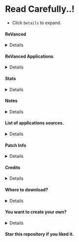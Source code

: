 # Read Carefully..!
- Click `Details` to expand.

#### ReVanced

<details>

This repository will allow you to download the latest ReVanced Applications in the releases section. This will help people who don't want to setup build environments on their machines.
</details>

#### ReVanced Applications

<details>

- YouTube
- YouTube Music arm64-v8a
- YouTube Music arm-v7a
- TikTok
- Reddit
- Twitter
- Micro G
</details>

#### Stats

<details>

Build ReVanved 

[![](https://github.com/Ultimatinium/yt/actions/workflows/Build%20All%20ReVanced%20Applications.yml/badge.svg)](https://github.com/Ultimatinium/Build%20All%20ReVanced%20Applications/actions/workflows/Build%20All%20ReVanced%20Applications.yml)

GitHub Downloads

  <a href="https://github.com/Ultimatinium/yt/release">
<img src="https://img.shields.io/github/downloads/Ultimatinium/yt/total?label=Stable%20Version%20Downloads&color=%6BDDD5"></a>
  <a href="https://github.com/Ultimatinium/yt-experimental/release">
<img src="https://img.shields.io/github/downloads/Ultimatinium/yt-experimental/total?label=Beta/Experimental%20Version%20Downloads&color=%6BDDD5"></a>
</details>

#### Notes

<details>

- There are no `root` variant here, all the releases are `nonroot` variants.
- All the patches here are the default and [Official Patches](https://github.com/revanced/revanced-patches) by [ReVanced](https://github.com/revanced).
- All the app here are latest compatible versions from [APK Mirror](https://www.apkmirror.com) and [UpToDown](https://en.uptodown.com) website so there is no guarantee that the applications here are the latest update like on Google Play Store.
- This is includes beta versions (latest versions) that isn't yet tested by the [ReVanced Team](https://github.com/revanced).
</details>

#### List of applications sources.

<details>

- [YouTube Music APK Mirror](https://www.apkmirror.com/apk/google-inc/youtube-music)
- [YouTube Music UpToDown](https://youtube-music.en.uptodown.com/android)
- [YouTube APK Mirror](https://www.apkmirror.com/apk/google-inc/youtube)
- [Reddit UpToDown](https://reddit-official-app.en.uptodown.com)
- [Twitter UpToDown](https://twitter.en.uptodown.com)
- [TikTok UpToDown](https://tiktok.en.uptodown.com)
</details>

#### Patch Info

<details>

Twitter
- `Removed Twitter ads.`

TikTok
- `Removed TikTok ads.`

Reddit
- `Removed Reddit ads.`

YouTube Music arm-v7a/arm64-v8a
- [YouTube Music arm-v7a patches](https://github.com/Ultimatinium/yt/blob/main/yt.music.v7a/yt.music.patch.txt).
- [YouTube Music arm64-v8a patches](https://github.com/Ultimatinium/yt/blob/main/yt.music.64.v8a/yt.music.patch.txt).

YouTube
- [YouTube patches](https://github.com/Ultimatinium/yt/blob/main/youtube/patches.txt).
</details>

#### Credits

<details>

- [ReVanced](https://github.com/revanced) for all the patch.

- Credits for the [revanced-build-template](https://github.com/n0k0m3/revanced-build-template) by [n0k0m3](https://github.com/n0k0m3).

- Thanks for the codes here from [build-revanced](https://github.com/vietanhbui2000/build-revanced) repository by [vietanhbui2000](https://github.com/vietanhbui2000).

- Thanks to [j-hc](https://github.com/j-hc) for the APK Mirror script from this repository [revanced-magisk-mudule](https://github.com/j-hc/revanced-magisk-module).

- Thanks to me ([Stonks](https://phcorner.net/members/stonks.1530736) from [PH Corner](https://phcorner.net)) for this effortless repository.
</details>

#### Where to download?

<details>

- First, click [here](https://github.com/Ultimatinium/yt/releases).

- Click the `Assets` button.

- Click on the file to download.

- I will try to update everyday, so stay tuned.
</details>

#### You want to create your own?

<details>

- Create your own releases by simple steps, click [here](https://bit.ly/3dhiACW) to do it.
</details>

#### Star this repository if you liked it.
